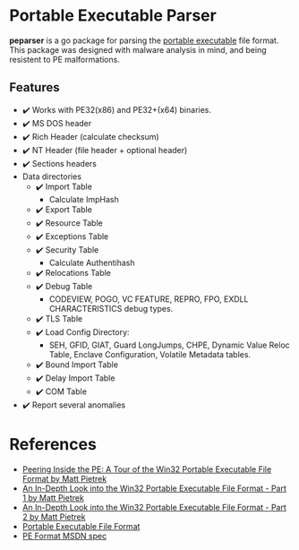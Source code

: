 # Portable Executable Parser

**peparser** is a go package for parsing the [portable executable](https://docs.microsoft.com/en-us/windows/win32/debug/pe-format) file format. This package was designed with malware analysis in mind, and being resistent to PE malformations.

## Features

- :heavy_check_mark: Works with PE32(x86) and PE32+(x64) binaries.
- :heavy_check_mark: MS DOS header
- :heavy_check_mark: Rich Header (calculate checksum)
- :heavy_check_mark: NT Header (file header + optional header)
- :heavy_check_mark: Sections headers
- Data directories
    - :heavy_check_mark: Import Table
        - Calculate ImpHash
    - :heavy_check_mark: Export Table
    - :heavy_check_mark: Resource Table
    - :heavy_check_mark: Exceptions Table
    - :heavy_check_mark: Security Table
        - Calculate Authentihash
    - :heavy_check_mark: Relocations Table
    - :heavy_check_mark: Debug Table
        - CODEVIEW, POGO, VC FEATURE, REPRO, FPO, EXDLL CHARACTERISTICS debug types.
    - :heavy_check_mark: TLS Table
    - :heavy_check_mark: Load Config Directory:
        - SEH, GFID, GIAT, Guard LongJumps, CHPE, Dynamic Value Reloc Table, Enclave Configuration, Volatile Metadata tables.
    - :heavy_check_mark: Bound Import Table
    - :heavy_check_mark: Delay Import Table
    - :heavy_check_mark: COM Table
- :heavy_check_mark: Report several anomalies

# References

- [Peering Inside the PE: A Tour of the Win32 Portable Executable File Format by Matt Pietrek](http://bytepointer.com/resources/pietrek_peering_inside_pe.htm)
- [An In-Depth Look into the Win32 Portable Executable File Format - Part 1 by Matt Pietrek](http://www.delphibasics.info/home/delphibasicsarticles/anin-depthlookintothewin32portableexecutablefileformat-part1)
- [An In-Depth Look into the Win32 Portable Executable File Format - Part 2 by Matt Pietrek](http://www.delphibasics.info/home/delphibasicsarticles/anin-depthlookintothewin32portableexecutablefileformat-part2)
- [Portable Executable File Format](https://blog.kowalczyk.info/articles/pefileformat.html)
- [PE Format MSDN spec](https://docs.microsoft.com/en-us/windows/win32/debug/pe-format)